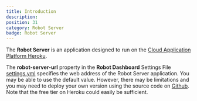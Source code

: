 ```yaml
---
title: Introduction
description:
position: 31
category: Robot Server
badge: Robot Server
---
```


The **Robot Server** is an application designed to run on the [Cloud Application Platform Heroku](https://www.heroku.com/).

The **robot-server-url** property in the **Robot Dashboard** Settings File [settings.yml](/settings-yml) specifies the web address of the Robot Server application. You may be able to use the default value. However, there may be limitations and you may need to deploy your own version using the source code on [Github](https://github.com/teacherhogg/robotchallenge). Note that the free tier on Heroku could easily be sufficient.
